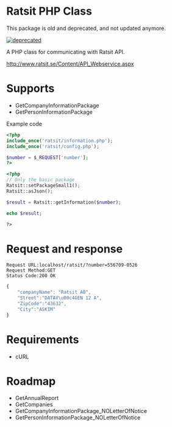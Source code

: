 Ratsit PHP Class
==============

This package is old and deprecated, and not updated anymore.

[![deprecated](http://badges.github.io/stability-badges/dist/deprecated.svg)](http://github.com/badges/stability-badges)

A PHP class for communicating with Ratsit API.

http://www.ratsit.se/Content/API_Webservice.aspx

Supports
==============
* GetCompanyInformationPackage
* GetPersonInformationPackage

Example code

```php
<?php
include_once('ratsit/information.php');
include_once('ratsit/config.php');

$number = $_REQUEST['number'];
?>

<?php
// Only the basic package
Ratsit::setPackageSmall1();
Ratsit::asJson();

$result = Ratsit::getInformation($number);

echo $result;

?>
```

Request and response
==============

```text
Request URL:localhost/ratsit/?number=556709-0526
Request Method:GET
Status Code:200 OK
```

```javascript
{
	"companyName": "Ratsit AB",
	"Street":"DATAV\u00c4GEN 12 A",
	"ZipCode":"43632",
	"City":"ASKIM"
}
```

Requirements
==============
* cURL

Roadmap
==============
* GetAnnualReport
* GetCompanies
* GetCompanyInformationPackage_NOLetterOfNotice
* GetPersonInformationPackage_NOLetterOfNotice

